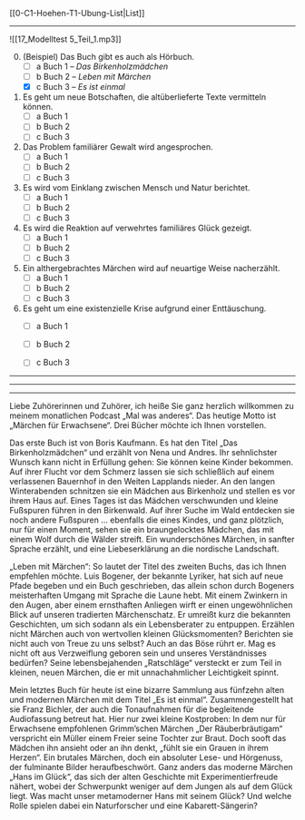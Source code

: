 [[0-C1-Hoehen-T1-Ubung-List|List]]

---

![[17_Modelltest 5_Teil_1.mp3]]

0. (Beispiel) Das Buch gibt es auch als Hörbuch.  
   - [ ] a Buch 1 – *Das Birkenholzmädchen*  
   - [ ] b Buch 2 – *Leben mit Märchen*  
   - [x] c Buch 3 – *Es ist einmal*  

1. Es geht um neue Botschaften, die altüberlieferte Texte vermitteln können.  
   - [ ] a Buch 1  
   - [ ] b Buch 2  
   - [ ] c Buch 3  

2. Das Problem familiärer Gewalt wird angesprochen.  
   - [ ] a Buch 1  
   - [ ] b Buch 2  
   - [ ] c Buch 3  

3. Es wird vom Einklang zwischen Mensch und Natur berichtet.  
   - [ ] a Buch 1  
   - [ ] b Buch 2  
   - [ ] c Buch 3  

4. Es wird die Reaktion auf verwehrtes familiäres Glück gezeigt.  
   - [ ] a Buch 1  
   - [ ] b Buch 2  
   - [ ] c Buch 3  

5. Ein althergebrachtes Märchen wird auf neuartige Weise nacherzählt.  
   - [ ] a Buch 1  
   - [ ] b Buch 2  
   - [ ] c Buch 3  

6. Es geht um eine existenzielle Krise aufgrund einer Enttäuschung.  
   - [ ] a Buch 1  
   - [ ] b Buch 2  
   - [ ] c Buch 3  


---
---
---

Liebe Zuhörerinnen und Zuhörer, ich heiße Sie ganz herzlich willkommen zu meinem monatlichen Podcast „Mal was anderes“. Das heutige Motto ist „Märchen für Erwachsene“. Drei Bücher möchte ich Ihnen vorstellen.

Das erste Buch ist von Boris Kaufmann. Es hat den Titel „Das Birkenholzmädchen“ und erzählt von Nena und Andres. Ihr sehnlichster Wunsch kann nicht in Erfüllung gehen: Sie können keine Kinder bekommen. Auf ihrer Flucht vor dem Schmerz lassen sie sich schließlich auf einem verlassenen Bauernhof in den Weiten Lapplands nieder. An den langen Winterabenden schnitzen sie ein Mädchen aus Birkenholz und stellen es vor ihrem Haus auf. Eines Tages ist das Mädchen verschwunden und kleine Fußspuren führen in den Birkenwald. Auf ihrer Suche im Wald entdecken sie noch andere Fußspuren … ebenfalls die eines Kindes, und ganz plötzlich, nur für einen Moment, sehen sie ein braungelocktes Mädchen, das mit einem Wolf durch die Wälder streift. Ein wunderschönes Märchen, in sanfter Sprache erzählt, und eine Liebeserklärung an die nordische Landschaft.

„Leben mit Märchen“: So lautet der Titel des zweiten Buchs, das ich Ihnen empfehlen möchte. Luis Bogener, der bekannte Lyriker, hat sich auf neue Pfade begeben und ein Buch geschrieben, das allein schon durch Bogeners meisterhaften Umgang mit Sprache die Laune hebt. Mit einem Zwinkern in den Augen, aber einem ernsthaften Anliegen wirft er einen ungewöhnlichen Blick auf unseren tradierten Märchenschatz. Er umreißt kurz die bekannten Geschichten, um sich sodann als ein Lebensberater zu entpuppen. Erzählen nicht Märchen auch von wertvollen kleinen Glücksmomenten? Berichten sie nicht auch von Treue zu uns selbst? Auch an das Böse rührt er. Mag es nicht oft aus Verzweiflung geboren sein und unseres Verständnisses bedürfen? Seine lebensbejahenden „Ratschläge“ versteckt er zum Teil in kleinen, neuen Märchen, die er mit unnachahmlicher Leichtigkeit spinnt.

Mein letztes Buch für heute ist eine bizarre Sammlung aus fünfzehn alten und modernen Märchen mit dem Titel „Es ist einmal“. Zusammengestellt hat sie Franz Bichler, der auch die Tonaufnahmen für die begleitende Audiofassung betreut hat. Hier nur zwei kleine Kostproben: In dem nur für Erwachsene empfohlenen Grimm’schen Märchen „Der Räuberbräutigam“ verspricht ein Müller einem Freier seine Tochter zur Braut. Doch sooft das Mädchen ihn ansieht oder an ihn denkt, „fühlt sie ein Grauen in ihrem Herzen“. Ein brutales Märchen, doch ein absoluter Lese- und Hörgenuss, der fulminante Bilder heraufbeschwört. Ganz anders das moderne Märchen „Hans im Glück“, das sich der alten Geschichte mit Experimentierfreude nähert, wobei der Schwerpunkt weniger auf dem Jungen als auf dem Glück liegt. Was macht unser metamoderner Hans mit seinem Glück? Und welche Rolle spielen dabei ein Naturforscher und eine Kabarett-Sängerin?
